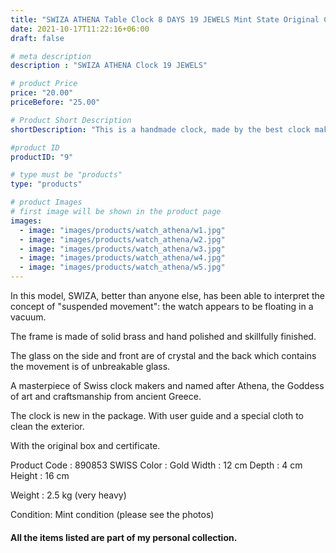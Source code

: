 ```yaml
---
title: "SWIZA ATHENA Table Clock 8 DAYS 19 JEWELS Mint State Original Certificate & Box"
date: 2021-10-17T11:22:16+06:00
draft: false

# meta description
description : "SWIZA ATHENA Clock 19 JEWELS"

# product Price
price: "20.00"
priceBefore: "25.00"

# Product Short Description
shortDescription: "This is a handmade clock, made by the best clock makers of Swiss clocks. It has a 8-day movement which is made of 19 jewels and the radars of the mechanism are made of gold leaf."

#product ID
productID: "9"

# type must be "products"
type: "products"

# product Images
# first image will be shown in the product page
images:
  - image: "images/products/watch_athena/w1.jpg"
  - image: "images/products/watch_athena/w2.jpg"
  - image: "images/products/watch_athena/w3.jpg"
  - image: "images/products/watch_athena/w4.jpg"
  - image: "images/products/watch_athena/w5.jpg"
---
```


In this model, SWIZA, better than anyone else, has been able to interpret the concept of "suspended movement": the watch appears to be floating in a vacuum.

The frame is made of solid brass and hand polished and skillfully finished.

The glass on the side and front are of crystal and the back which contains the movement is of unbreakable glass.

A masterpiece of Swiss clock makers and named after Athena, the Goddess of art and craftsmanship from ancient Greece.

The clock is new in the package. With user guide and a special cloth to clean the exterior.

With the original box and certificate.

Product Code : 890853 SWISS
Color : Gold
Width : 12 cm
Depth : 4 cm
Height : 16 cm

Weight : 2.5 kg (very heavy)

Condition:  Mint condition (please see the photos)  

#### All the items listed are part of my personal collection.
